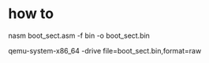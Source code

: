 # how to

nasm boot_sect.asm -f bin -o boot_sect.bin

qemu-system-x86_64 -drive file=boot_sect.bin,format=raw
